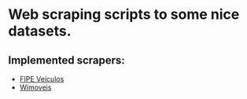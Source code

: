 # Web scraping scripts to some nice datasets.

## Implemented scrapers:
* [FIPE Veículos](http://veiculos.fipe.org.br/)
* [Wimoveis](http://www.wimoveis.com.br)


